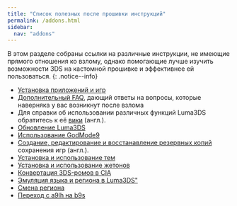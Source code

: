 ```yaml
---
title: "Список полезных после прошивки инструкций"
permalink: /addons.html
sidebar:
  nav: "addons"
---
```


В этом разделе собраны ссылки на различные инструкции, не имеющие прямого отношения ко взлому, однако помогающие лучше изучить возможности 3DS на кастомной прошивке и эффективнее ей пользоваться.
{: .notice--info}

+ [Установка приложений и игр](games)
+ [Дополнительный FAQ](faq-3ds), дающий ответы на вопросы, которые наверняка у вас возникнут после взлома
+ Для справки об использовании различных функций Luma3DS обратитесь к её [вики](https://github.com/AuroraWright/Luma3DS/wiki/Options-and-usage) (англ.).       
+ [Обновление Luma3DS](update-luma3ds)
+ [Использование GodMode9](godmode9-usage)
+ [Создание, редактирование и восстанавление резервных копий](https://gbatemp.net/threads/release-jks-savemanager-Homebrew-cia-save-manager.413143/) сохранения игр (англ.).     
+ [Установка и использование тем](themes)
+ [Установка и использование жетонов](badges)   
+ [Конвертация 3DS-ромов в CIA](godmode9-usage#convert_3ds)   
+ [Эмуляция языка и региона в Luma3DS"](lumalocales)
+ [Смена региона](region-changing)
+ [Переход с a9lh на b9s](a9lh-to-b9s)

<div id="vk_comments"></div>
<script type="text/javascript">
VK.Widgets.Comments("vk_comments", {limit: 10, attach: "*"});
</script>